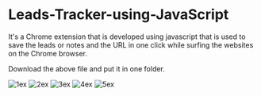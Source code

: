 # Leads-Tracker-using-JavaScript
It's a Chrome extension that is developed using javascript that is used to save the leads or notes and the URL in one click while surfing the websites on the Chrome browser.

Download the above file and put it in one folder.

![1ex](https://github.com/Tzar7/Leads-Tracker-using-JavaScript/assets/109843453/c53e4aa5-9db6-4c1f-8681-7d13f240b288)
![2ex](https://github.com/Tzar7/Leads-Tracker-using-JavaScript/assets/109843453/9fddb49a-d8b0-46c7-a020-008245fc1343)
![3ex](https://github.com/Tzar7/Leads-Tracker-using-JavaScript/assets/109843453/67621d6a-0aeb-43d4-9848-d407b7164c4c)
![4ex](https://github.com/Tzar7/Leads-Tracker-using-JavaScript/assets/109843453/1e75e824-8e04-4caa-babe-3d8e6d59e796)
![5ex](https://github.com/Tzar7/Leads-Tracker-using-JavaScript/assets/109843453/bc958ff4-9c2c-4742-ab97-2a4c08854402)

